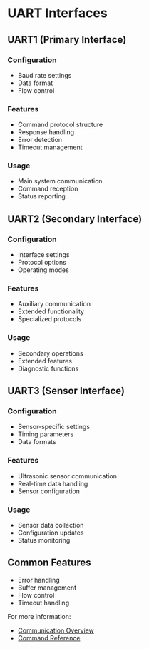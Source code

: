 # UART Interfaces

## UART1 (Primary Interface)
### Configuration
- Baud rate settings
- Data format
- Flow control

### Features
- Command protocol structure
- Response handling
- Error detection
- Timeout management

### Usage
- Main system communication
- Command reception
- Status reporting

## UART2 (Secondary Interface)
### Configuration
- Interface settings
- Protocol options
- Operating modes

### Features
- Auxiliary communication
- Extended functionality
- Specialized protocols

### Usage
- Secondary operations
- Extended features
- Diagnostic functions

## UART3 (Sensor Interface)
### Configuration
- Sensor-specific settings
- Timing parameters
- Data formats

### Features
- Ultrasonic sensor communication
- Real-time data handling
- Sensor configuration

### Usage
- Sensor data collection
- Configuration updates
- Status monitoring

## Common Features
- Error handling
- Buffer management
- Flow control
- Timeout handling

For more information:
- [Communication Overview](communication.md)
- [Command Reference](commands.md)
